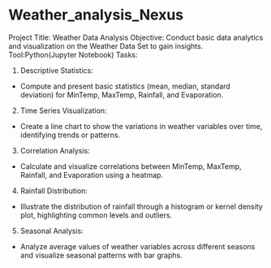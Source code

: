 # Weather_analysis_Nexus

Project Title: Weather Data Analysis
Objective: Conduct basic data analytics and visualization on the Weather Data 
Set to gain insights.
Tool:Python(Jupyter Notebook)
Tasks:
1. Descriptive Statistics:
 - Compute and present basic statistics (mean, median, standard deviation) for 
MinTemp, MaxTemp, Rainfall, and Evaporation.
2. Time Series Visualization:
 - Create a line chart to show the variations in weather variables over time, 
identifying trends or patterns.
3. Correlation Analysis:
 - Calculate and visualize correlations between MinTemp, MaxTemp, Rainfall, 
and Evaporation using a heatmap.
4. Rainfall Distribution:
 - Illustrate the distribution of rainfall through a histogram or kernel density 
plot, highlighting common levels and outliers.
5. Seasonal Analysis:
 - Analyze average values of weather variables across different seasons and 
visualize seasonal patterns with bar graphs.
